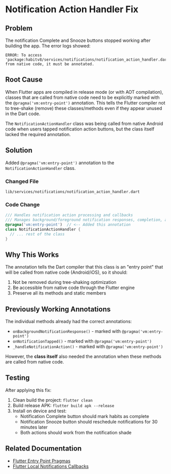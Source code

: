 # Notification Action Handler Fix

## Problem
The notification Complete and Snooze buttons stopped working after building the app. The error logs showed:

```
ERROR: To access 'package:habitv8/services/notifications/notification_action_handler.dart::NotificationActionHandler' from native code, it must be annotated.
```

## Root Cause
When Flutter apps are compiled in release mode (or with AOT compilation), classes that are called from native code need to be explicitly marked with the `@pragma('vm:entry-point')` annotation. This tells the Flutter compiler not to tree-shake (remove) these classes/methods even if they appear unused in the Dart code.

The `NotificationActionHandler` class was being called from native Android code when users tapped notification action buttons, but the class itself lacked the required annotation.

## Solution
Added `@pragma('vm:entry-point')` annotation to the `NotificationActionHandler` class.

### Changed File
`lib/services/notifications/notification_action_handler.dart`

### Code Change
```dart
/// Handles notification action processing and callbacks
/// Manages background/foreground notification responses, completion, and snooze actions
@pragma('vm:entry-point')  // <-- Added this annotation
class NotificationActionHandler {
  // ... rest of the class
}
```

## Why This Works
The annotation tells the Dart compiler that this class is an "entry point" that will be called from native code (Android/iOS), so it should:
1. Not be removed during tree-shaking optimization
2. Be accessible from native code through the Flutter engine
3. Preserve all its methods and static members

## Previously Working Annotations
The individual methods already had the correct annotations:
- `onBackgroundNotificationResponse()` - marked with `@pragma('vm:entry-point')`
- `onNotificationTapped()` - marked with `@pragma('vm:entry-point')`
- `_handleNotificationAction()` - marked with `@pragma('vm:entry-point')`

However, the **class itself** also needed the annotation when these methods are called from native code.

## Testing
After applying this fix:
1. Clean build the project: `flutter clean`
2. Build release APK: `flutter build apk --release`
3. Install on device and test:
   - Notification Complete button should mark habits as complete
   - Notification Snooze button should reschedule notifications for 30 minutes later
   - Both actions should work from the notification shade

## Related Documentation
- [Flutter Entry Point Pragmas](https://github.com/dart-lang/sdk/blob/master/runtime/docs/compiler/aot/entry_point_pragma.md)
- [Flutter Local Notifications Callbacks](https://pub.dev/packages/flutter_local_notifications#handling-notification-responses)
